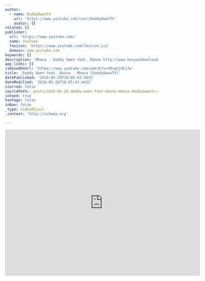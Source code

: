```yaml
---
author:
  - name: DaddyOwenTV
    url: 'https://www.youtube.com/user/DaddyOwenTV'
    avatar: {}
related: []
publisher:
  url: 'https://www.youtube.com/'
  name: YouTube
  favicon: 'https://www.youtube.com/favicon.ico'
  domain: www.youtube.com
keywords: []
description: 'Mbona - Daddy Owen feat. Denno http://www.kenyandownloads.com/daddyowen/ "I choose to not place "dis" in my ability" - @daddyowenmusic "Disability is NOT inability" - Denno Mbona - Daddy Owen feat. Denno Produced by Dillie and R. Kay Vide By Ogopa Video CTA - Cleaning The Airwaves @CTA101'
app_links: []
isBasedOnUrl: 'https://www.youtube.com/watch?v=nMvqSjdSJJw'
title: 'Daddy Owen feat. Denno - Mbona [DaddyOwenTV]'
datePublished: '2016-05-28T18:05:43.503Z'
dateModified: '2016-05-28T18:05:43.443Z'
starred: false
sourcePath: _posts/2016-05-28-daddy-owen-feat-denno-mbona-daddyowentv.md
inFeed: true
hasPage: false
inNav: false
_type: VideoObject
_context: 'http://schema.org'

---
```

<iframe src="https://cdn.embedly.com/widgets/media.html?src=https%3A%2F%2Fwww.youtube.com%2Fembed%2FnMvqSjdSJJw%3Ffeature%3Doembed&amp;url=http%3A%2F%2Fwww.youtube.com%2Fwatch%3Fv%3DnMvqSjdSJJw&amp;image=https%3A%2F%2Fi.ytimg.com%2Fvi%2FnMvqSjdSJJw%2Fhqdefault.jpg&amp;key=b7d04c9b404c499eba89ee7072e1c4f7&amp;type=text%2Fhtml&amp;schema=youtube" width="640" height="480" scrolling="no" frameborder="0" allowfullscreen="" style=""></iframe>